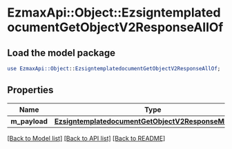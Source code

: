 # EzmaxApi::Object::EzsigntemplatedocumentGetObjectV2ResponseAllOf

## Load the model package
```perl
use EzmaxApi::Object::EzsigntemplatedocumentGetObjectV2ResponseAllOf;
```

## Properties
Name | Type | Description | Notes
------------ | ------------- | ------------- | -------------
**m_payload** | [**EzsigntemplatedocumentGetObjectV2ResponseMPayload**](EzsigntemplatedocumentGetObjectV2ResponseMPayload.md) |  | 

[[Back to Model list]](../README.md#documentation-for-models) [[Back to API list]](../README.md#documentation-for-api-endpoints) [[Back to README]](../README.md)


